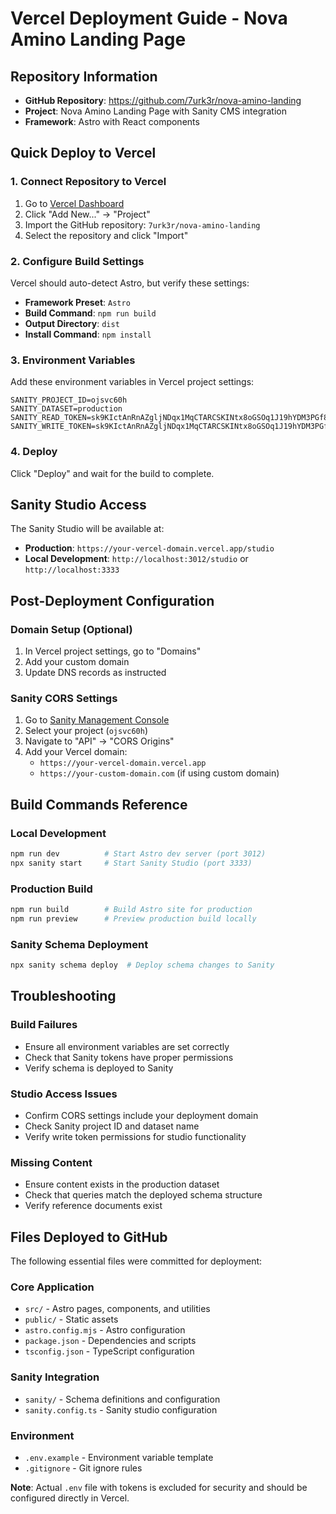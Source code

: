 # Vercel Deployment Guide - Nova Amino Landing Page

## Repository Information
- **GitHub Repository**: https://github.com/7urk3r/nova-amino-landing
- **Project**: Nova Amino Landing Page with Sanity CMS integration
- **Framework**: Astro with React components

## Quick Deploy to Vercel

### 1. Connect Repository to Vercel
1. Go to [Vercel Dashboard](https://vercel.com/dashboard)
2. Click "Add New..." → "Project"
3. Import the GitHub repository: `7urk3r/nova-amino-landing`
4. Select the repository and click "Import"

### 2. Configure Build Settings
Vercel should auto-detect Astro, but verify these settings:
- **Framework Preset**: `Astro`
- **Build Command**: `npm run build`
- **Output Directory**: `dist`
- **Install Command**: `npm install`

### 3. Environment Variables
Add these environment variables in Vercel project settings:

```
SANITY_PROJECT_ID=ojsvc60h
SANITY_DATASET=production
SANITY_READ_TOKEN=sk9KIctAnRnAZgljNDqx1MqCTARCSKINtx8oGSOq1J19hYDM3PGf8qMlQZbwf0gsk42MpU4fkVwbMVB9pF2Fz3AHMBkiIkKUd7YngFirkIbFszn9UUUW3b5Fp0OXp6tlc32NH9m7MUHLq2xb8Mti5486rlcdn5mhtVMUeV2NPCtye8b0NsQ3
SANITY_WRITE_TOKEN=sk9KIctAnRnAZgljNDqx1MqCTARCSKINtx8oGSOq1J19hYDM3PGf8qMlQZbwf0gsk42MpU4fkVwbMVB9pF2Fz3AHMBkiIkKUd7YngFirkIbFszn9UUUW3b5Fp0OXp6tlc32NH9m7MUHLq2xb8Mti5486rlcdn5mhtVMUeV2NPCtye8b0NsQ3
```

### 4. Deploy
Click "Deploy" and wait for the build to complete.

## Sanity Studio Access

The Sanity Studio will be available at:
- **Production**: `https://your-vercel-domain.vercel.app/studio`
- **Local Development**: `http://localhost:3012/studio` or `http://localhost:3333`

## Post-Deployment Configuration

### Domain Setup (Optional)
1. In Vercel project settings, go to "Domains"
2. Add your custom domain
3. Update DNS records as instructed

### Sanity CORS Settings
1. Go to [Sanity Management Console](https://www.sanity.io/manage)
2. Select your project (`ojsvc60h`)
3. Navigate to "API" → "CORS Origins"
4. Add your Vercel domain:
   - `https://your-vercel-domain.vercel.app`
   - `https://your-custom-domain.com` (if using custom domain)

## Build Commands Reference

### Local Development
```bash
npm run dev          # Start Astro dev server (port 3012)
npx sanity start     # Start Sanity Studio (port 3333)
```

### Production Build
```bash
npm run build        # Build Astro site for production
npm run preview      # Preview production build locally
```

### Sanity Schema Deployment
```bash
npx sanity schema deploy  # Deploy schema changes to Sanity
```

## Troubleshooting

### Build Failures
- Ensure all environment variables are set correctly
- Check that Sanity tokens have proper permissions
- Verify schema is deployed to Sanity

### Studio Access Issues
- Confirm CORS settings include your deployment domain
- Check Sanity project ID and dataset name
- Verify write token permissions for studio functionality

### Missing Content
- Ensure content exists in the production dataset
- Check that queries match the deployed schema structure
- Verify reference documents exist

## Files Deployed to GitHub
The following essential files were committed for deployment:

### Core Application
- `src/` - Astro pages, components, and utilities
- `public/` - Static assets
- `astro.config.mjs` - Astro configuration
- `package.json` - Dependencies and scripts
- `tsconfig.json` - TypeScript configuration

### Sanity Integration
- `sanity/` - Schema definitions and configuration
- `sanity.config.ts` - Sanity studio configuration

### Environment
- `.env.example` - Environment variable template
- `.gitignore` - Git ignore rules

**Note**: Actual `.env` file with tokens is excluded for security and should be configured directly in Vercel.